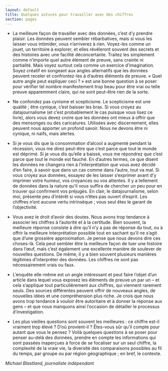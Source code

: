 ```yaml
---
layout: default
title: Quelques astuces pour travailler avec des chiffres
section: pages
---
```


* La meilleure façon de travailler avec des données, c’est d’y prendre plaisir. Les données peuvent sembler rébarbatives, mais si vous les laisser vous intimider, vous n’arriverez à rien. Voyez-les comme un jouet, un territoire à explorer, et elles révéleront souvent des secrets et des histoires avec une facilité déconcertante. Traitez les simplement comme n’importe quel autre élément de preuve, sans crainte ni partialité. Mais voyez surtout cela comme un exercice d’imagination. Soyez créatif en songeant aux angles alternatifs que les données peuvent receler et confrontez-les à d’autres éléments de preuve. « Quel autre angle peut expliquer ceci ? » est une bonne question à se poser pour vérifier tel nombre manifestement trop beau pour être vrai ou telle preuve apparemment claire, qui ne sont peut-être rien de la sorte.

* Ne confondez pas cynisme et scepticisme. Le scepticisme est une qualité ; être cynique, c’est baisser les bras. Si vous croyez au datajournalisme (et c’est probablement le cas puisque vous lisez ce livre), alors vous devez croire que les données ont mieux à offrir que des mensonges ou des caricatures. Utilisées avec discernement, elles peuvent nous apporter un profond savoir. Nous ne devons être ni cynique, ni naïfs, mais alertes.

* Si je vous dis que la consommation d’alcool a augmenté pendant la récession, vous me direz peut-être que c’est parce que tout le monde est déprimé. Si je vous dis qu’elle a baissé, vous me répondrez que c’est parce que tout le monde est fauché. En d’autres termes, ce que disent les données ne changera rien à l’interprétation que vous avez décidé d’en faire, à savoir que dans un cas comme dans l’autre, tout va mal. Si vous croyez aux données, essayez de les laisser s’exprimer avant d’y imprimer votre humeur, vos croyances ou vos attentes. Il y a tellement de données dans la nature qu’il vous suffira de chercher un peu pour en trouver qui confirment vos préjugés. En clair, le datajournalisme, selon moi, présente peu d’intérêt si vous n’êtes pas ouvert d’esprit. Les chiffres n’ont aucune vertu intrinsèque ; vous seul êtes le garant de l’objectivité.

* Vous avez le droit d’avoir des doutes. Nous avons trop tendance à associer les chiffres à l’autorité et à la certitude. Bien souvent, la meilleure réponse consiste à dire qu’il n’y a pas de réponse du tout, ou à offrir la meilleure interprétation possible tout en sachant qu’il ne s’agit que d’une grossière approximation. Je pense que nous devons dire ces choses-là. Cela peut sembler être la meilleure façon de tuer une histoire dans l’œuf, mais c’est également une excellente manière de soulever de nouvelles questions. De même, il y a bien souvent plusieurs manières légitimes d’interpréter des données. Les chiffres ne sont pas nécessairement vrais ou faux.

* L’enquête elle-même est un angle intéressant et peut faire l’objet d’un article dans lequel vous exposez les éléments de preuve un par un – et cela s’applique tout particulièrement aux chiffres, qui viennent rarement seuls. Des sources différentes peuvent offrir de nouveaux angles, de nouvelles idées et une compréhension plus riche. Je crois que nous avons trop tendance à vouloir être autoritaire et à donner la réponse aux gens – et que nous manquons ainsi l’occasion de détailler le processus d’investigation.

* Les plus vieilles questions sont souvent les meilleures : ce chiffre est-il vraiment trop élevé ? D’où provient-il ? Êtes-vous sûr qu’il compte pour autant que vous le pensez ? Voilà quelques questions à se poser pour penser au-delà des données, prendre en compte les informations qui sont passées inaperçues à force de se focaliser sur un seul chiffre, la complexité de la vraie vie, la diversité des comparaisons possibles au fil du temps, par groupe ou par région géographique ; en bref, le contexte.

_Michael Blastland, journaliste indépendant_